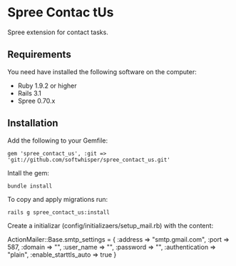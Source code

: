 Spree Contac tUs
=============

Spree extension for contact tasks.

Requirements
------------

You need have installed the following software on the computer:

* Ruby 1.9.2 or higher
* Rails 3.1
* Spree 0.70.x

Installation
------------

Add the following to your Gemfile:

	gem 'spree_contact_us', :git => 'git://github.com/softwhisper/spree_contact_us.git'

Intall the gem:

	bundle install
	
To copy and apply migrations run:

	rails g spree_contact_us:install
	
Create a initializar (config/initializaers/setup_mail.rb) with the content:

ActionMailer::Base.smtp_settings = {
  :address              => "smtp.gmail.com",
  :port                 => 587,
  :domain               => "<domain>",
  :user_name            => "<email>",
  :password             => "<password>",
  :authentication       => "plain",
  :enable_starttls_auto => true
}